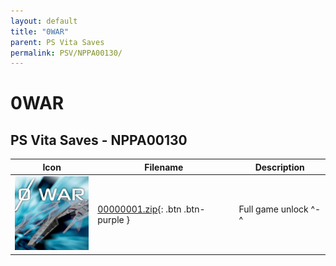 ```yaml
---
layout: default
title: "0WAR"
parent: PS Vita Saves
permalink: PSV/NPPA00130/
---
```

# 0WAR

## PS Vita Saves - NPPA00130

| Icon | Filename | Description |
|------|----------|-------------|
| ![0WAR](icon0.png) | [00000001.zip](00000001.zip){: .btn .btn-purple } | Full game unlock ^-^  |
